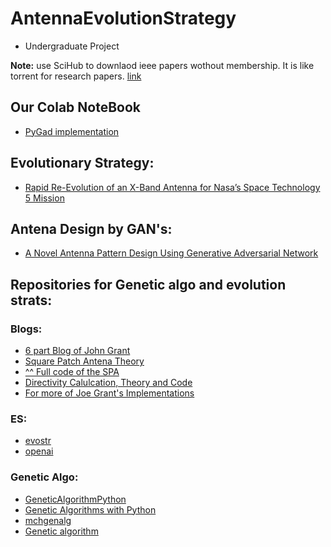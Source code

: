 # AntennaEvolutionStrategy
- Undergraduate Project

**Note:** use SciHub to downlaod ieee papers wothout membership. It is like torrent for research papers. [link](https://sci-hub.se/)


## Our Colab NoteBook 

* [PyGad implementation](https://colab.research.google.com/drive/1wfRIfIQ9J09M5KPhRUbxjmhLuxggXoKx?usp=sharing)

## Evolutionary Strategy:

* [Rapid Re-Evolution of an X-Band Antenna for Nasa’s Space Technology 5 Mission](https://link.springer.com/chapter/10.1007/0-387-28111-8_5)

## Antena Design by GAN's:

* [A Novel Antenna Pattern Design Using Generative Adversarial Network](https://ieeexplore.ieee.org/document/8662012/)

## Repositories for Genetic algo and evolution strats:

### Blogs:
* [6 part Blog of John Grant](https://johngrant.medium.com/antenna-arrays-and-python-introduction-8e3b612ecdfb)
* [Square Patch Antena Theory](https://johngrant.medium.com/antenna-arrays-and-python-square-patch-element-6bd3445f39d5)
* [^^ Full code of the SPA](https://gist.github.com/johngrantuk/73e0742fac6a6a17e7b42ae34cfde56e)
* [Directivity Calulcation, Theory and Code](https://medium.com/python-pandemonium/antenna-arrays-and-python-calculating-directivity-84a2cfea0739)
* [For more of Joe Grant's Implementations](https://gist.github.com/johngrantuk?direction=desc&sort=updated)

### ES:
* [evostr](https://github.com/alirezamika/evostra)
* [openai](https://github.com/openai/evolution-strategies-starter)

### Genetic Algo:

* [GeneticAlgorithmPython](https://github.com/ahmedfgad/GeneticAlgorithmPython)
* [Genetic Algorithms with Python](https://github.com/handcraftsman/GeneticAlgorithmsWithPython)
* [mchgenalg](https://github.com/chovanecm/python-genetic-algorithm)
* [Genetic algorithm](https://github.com/kburnik/genetic-algorithm)

